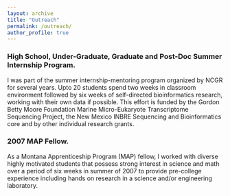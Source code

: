 ```yaml
---
layout: archive
title: "Outreach"
permalink: /outreach/
author_profile: true
---
```


### High School, Under-Graduate, Graduate and Post-Doc Summer Internship Program.

I was part of the summer internship-mentoring program organized by NCGR for several years. Upto 20 students spend two weeks in classroom environment followed by six weeks of self-directed bioinformatics research, working with their own data if possible. This effort is funded by the Gordon Betty Moore Foundation Marine Micro-Eukaryote Transcriptome Sequencing Project, the New Mexico INBRE Sequencing and Bioinformatics core and by other individual research grants.

### 2007 MAP Fellow.

As a Montana Apprenticeship Program (MAP) fellow, I worked with diverse highly motivated students that possess strong interest in science and math over a period of six weeks in summer of 2007 to provide pre-college experience including hands on research in a science and/or engineering laboratory.
